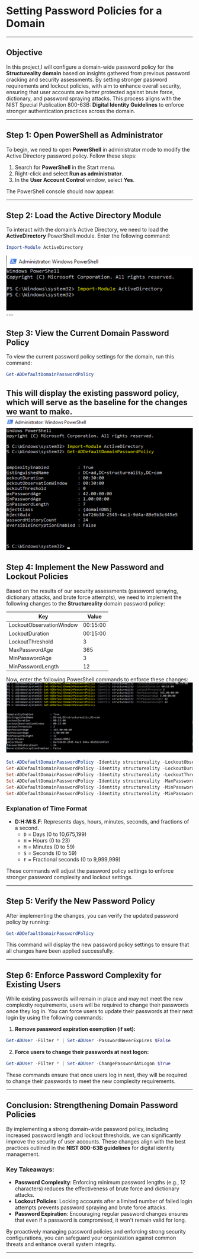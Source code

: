 # Setting Password Policies for a Domain
---

## Objective  
In this project,I  will configure a domain-wide password policy for the **Structureality domain** based on insights gathered from previous password cracking and security assessments. By setting stronger password requirements and lockout policies, with aim to enhance overall security, ensuring that user accounts are better protected against brute force, dictionary, and password spraying attacks. This process aligns with the NIST Special Publication 800-63B: **Digital Identity Guidelines** to enforce stronger authentication practices across the domain.

---
## Step 1: Open PowerShell as Administrator  
To begin, we need to open **PowerShell** in administrator mode to modify the Active Directory password policy. Follow these steps:

1. Search for **PowerShell** in the Start menu.
2. Right-click and select **Run as administrator**.
3. In the **User Account Control** window, select **Yes**.

The PowerShell console should now appear.

---

## Step 2: Load the Active Directory Module  
To interact with the domain’s Active Directory, we need to load the **ActiveDirectory** PowerShell module. Enter the following command:

```powershell
Import-Module ActiveDirectory
```
<img src="20.png" alt="Description of Image" />
---

## Step 3: View the Current Domain Password Policy  
To view the current password policy settings for the domain, run this command:

```powershell
Get-ADDefaultDomainPasswordPolicy
```

This will display the existing password policy, which will serve as the baseline for the changes we want to make.
<img src="21.png" alt="Description of Image" />
---

## Step 4: Implement the New Password and Lockout Policies  
Based on the results of our security assessments (password spraying, dictionary attacks, and brute force attempts), we need to implement the following changes to the **Structureality** domain password policy:

| Key                        | Value         |
|----------------------------|---------------|
| LockoutObservationWindow    | 00:15:00      |
| LockoutDuration             | 00:15:00      |
| LockoutThreshold            | 3             |
| MaxPasswordAge              | 365           |
| MinPasswordAge              | 3             |
| MinPasswordLength           | 12            |

Now, enter the following PowerShell commands to enforce these changes:
<img src="22.png" alt="Description of Image" />

```powershell
Set-ADDefaultDomainPasswordPolicy -Identity structureality -LockoutObservationWindow 00:15:00
Set-ADDefaultDomainPasswordPolicy -Identity structureality -LockoutDuration 00:15:00
Set-ADDefaultDomainPasswordPolicy -Identity structureality -LockoutThreshold 3
Set-ADDefaultDomainPasswordPolicy -Identity structureality -MaxPasswordAge 365.00:00:00
Set-ADDefaultDomainPasswordPolicy -Identity structureality -MinPasswordAge 3.00:00:00
Set-ADDefaultDomainPasswordPolicy -Identity structureality -MinPasswordLength 12
```

### Explanation of Time Format  
- **D:H:M:S.F**: Represents days, hours, minutes, seconds, and fractions of a second.  
  - `D` = Days (0 to 10,675,199)
  - `H` = Hours (0 to 23)
  - `M` = Minutes (0 to 59)
  - `S` = Seconds (0 to 59)
  - `F` = Fractional seconds (0 to 9,999,999)

These commands will adjust the password policy settings to enforce stronger password complexity and lockout settings.

---

## Step 5: Verify the New Password Policy  
After implementing the changes, you can verify the updated password policy by running:

```powershell
Get-ADDefaultDomainPasswordPolicy
```

This command will display the new password policy settings to ensure that all changes have been applied successfully.

---

## Step 6: Enforce Password Complexity for Existing Users  
While existing passwords will remain in place and may not meet the new complexity requirements, users will be required to change their passwords once they log in. You can force users to update their passwords at their next login by using the following commands:

1. **Remove password expiration exemption (if set):**

```powershell
Get-ADUser -Filter * | Set-ADUser -PasswordNeverExpires $False
```

2. **Force users to change their passwords at next logon:**

```powershell
Get-ADUser -Filter * | Set-ADUser -ChangePasswordAtLogon $True
```

These commands ensure that once users log in next, they will be required to change their passwords to meet the new complexity requirements.

---

## Conclusion: Strengthening Domain Password Policies  
By implementing a strong domain-wide password policy, including increased password length and lockout thresholds, we can significantly improve the security of user accounts. These changes align with the best practices outlined in the **NIST 800-63B guidelines** for digital identity management.

### Key Takeaways:  
- **Password Complexity**: Enforcing minimum password lengths (e.g., 12 characters) reduces the effectiveness of brute force and dictionary attacks.
- **Lockout Policies**: Locking accounts after a limited number of failed login attempts prevents password spraying and brute force attacks.
- **Password Expiration**: Encouraging regular password changes ensures that even if a password is compromised, it won't remain valid for long.

By proactively managing password policies and enforcing strong security configurations, you can safeguard your organization against common threats and enhance overall system integrity.

---